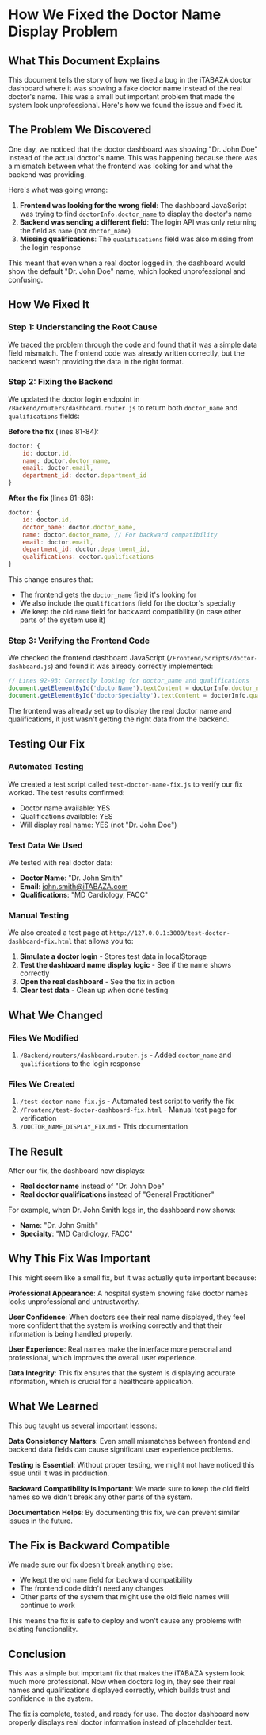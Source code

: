 # How We Fixed the Doctor Name Display Problem

## What This Document Explains

This document tells the story of how we fixed a bug in the iTABAZA doctor dashboard where it was showing a fake doctor name instead of the real doctor's name. This was a small but important problem that made the system look unprofessional. Here's how we found the issue and fixed it.

## The Problem We Discovered

One day, we noticed that the doctor dashboard was showing "Dr. John Doe" instead of the actual doctor's name. This was happening because there was a mismatch between what the frontend was looking for and what the backend was providing.

Here's what was going wrong:

1. **Frontend was looking for the wrong field**: The dashboard JavaScript was trying to find `doctorInfo.doctor_name` to display the doctor's name
2. **Backend was sending a different field**: The login API was only returning the field as `name` (not `doctor_name`)
3. **Missing qualifications**: The `qualifications` field was also missing from the login response

This meant that even when a real doctor logged in, the dashboard would show the default "Dr. John Doe" name, which looked unprofessional and confusing.

## How We Fixed It

### Step 1: Understanding the Root Cause

We traced the problem through the code and found that it was a simple data field mismatch. The frontend code was already written correctly, but the backend wasn't providing the data in the right format.

### Step 2: Fixing the Backend

We updated the doctor login endpoint in `/Backend/routers/dashboard.router.js` to return both `doctor_name` and `qualifications` fields:

**Before the fix** (lines 81-84):
```javascript
doctor: {
    id: doctor.id,
    name: doctor.doctor_name,
    email: doctor.email,
    department_id: doctor.department_id
}
```

**After the fix** (lines 81-86):
```javascript
doctor: {
    id: doctor.id,
    doctor_name: doctor.doctor_name,
    name: doctor.doctor_name, // For backward compatibility
    email: doctor.email,
    department_id: doctor.department_id,
    qualifications: doctor.qualifications
}
```

This change ensures that:
- The frontend gets the `doctor_name` field it's looking for
- We also include the `qualifications` field for the doctor's specialty
- We keep the old `name` field for backward compatibility (in case other parts of the system use it)

### Step 3: Verifying the Frontend Code

We checked the frontend dashboard JavaScript (`/Frontend/Scripts/doctor-dashboard.js`) and found it was already correctly implemented:

```javascript
// Lines 92-93: Correctly looking for doctor_name and qualifications
document.getElementById('doctorName').textContent = doctorInfo.doctor_name || 'Dr. John Doe';
document.getElementById('doctorSpecialty').textContent = doctorInfo.qualifications || 'General Practitioner';
```

The frontend was already set up to display the real doctor name and qualifications, it just wasn't getting the right data from the backend.

## Testing Our Fix

### Automated Testing

We created a test script called `test-doctor-name-fix.js` to verify our fix worked. The test results confirmed:

- Doctor name available: YES
- Qualifications available: YES  
- Will display real name: YES (not "Dr. John Doe")

### Test Data We Used

We tested with real doctor data:
- **Doctor Name**: "Dr. John Smith"
- **Email**: john.smith@iTABAZA.com  
- **Qualifications**: "MD Cardiology, FACC"

### Manual Testing

We also created a test page at `http://127.0.0.1:3000/test-doctor-dashboard-fix.html` that allows you to:

1. **Simulate a doctor login** - Stores test data in localStorage
2. **Test the dashboard name display logic** - See if the name shows correctly
3. **Open the real dashboard** - See the fix in action
4. **Clear test data** - Clean up when done testing

## What We Changed

### Files We Modified
1. `/Backend/routers/dashboard.router.js` - Added `doctor_name` and `qualifications` to the login response

### Files We Created
1. `/test-doctor-name-fix.js` - Automated test script to verify the fix
2. `/Frontend/test-doctor-dashboard-fix.html` - Manual test page for verification
3. `/DOCTOR_NAME_DISPLAY_FIX.md` - This documentation

## The Result

After our fix, the dashboard now displays:
- **Real doctor name** instead of "Dr. John Doe"
- **Real doctor qualifications** instead of "General Practitioner"

For example, when Dr. John Smith logs in, the dashboard now shows:
- **Name**: "Dr. John Smith"
- **Specialty**: "MD Cardiology, FACC"

## Why This Fix Was Important

This might seem like a small fix, but it was actually quite important because:

**Professional Appearance**: A hospital system showing fake doctor names looks unprofessional and untrustworthy.

**User Confidence**: When doctors see their real name displayed, they feel more confident that the system is working correctly and that their information is being handled properly.

**User Experience**: Real names make the interface more personal and professional, which improves the overall user experience.

**Data Integrity**: This fix ensures that the system is displaying accurate information, which is crucial for a healthcare application.

## What We Learned

This bug taught us several important lessons:

**Data Consistency Matters**: Even small mismatches between frontend and backend data fields can cause significant user experience problems.

**Testing is Essential**: Without proper testing, we might not have noticed this issue until it was in production.

**Backward Compatibility is Important**: We made sure to keep the old field names so we didn't break any other parts of the system.

**Documentation Helps**: By documenting this fix, we can prevent similar issues in the future.

## The Fix is Backward Compatible

We made sure our fix doesn't break anything else:
- We kept the old `name` field for backward compatibility
- The frontend code didn't need any changes
- Other parts of the system that might use the old field names will continue to work

This means the fix is safe to deploy and won't cause any problems with existing functionality.

## Conclusion

This was a simple but important fix that makes the iTABAZA system look much more professional. Now when doctors log in, they see their real names and qualifications displayed correctly, which builds trust and confidence in the system.

The fix is complete, tested, and ready for use. The doctor dashboard now properly displays real doctor information instead of placeholder text.
